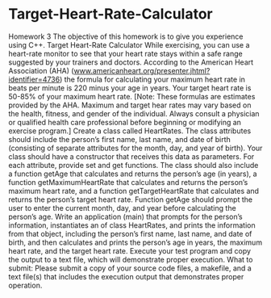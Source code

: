 # Target-Heart-Rate-Calculator
Homework 3
The objective of this homework is to give you experience using C++.
Target Heart-Rate Calculator
While exercising, you can use a heart-rate monitor to see that your heart rate stays within a safe range
suggested by your trainers and doctors. According to the American Heart Association (AHA)
(www.americanheart.org/presenter.jhtml?identifier=4736) the formula for calculating your maximum
heart rate in beats per minute is 220 minus your age in years. Your target heart rate is 50-85% of your
maximum heart rate. [Note: These formulas are estimates provided by the AHA. Maximum and target
hear rates may vary based on the health, fitness, and gender of the individual. Always consult a physician
or qualified health care professional before beginning or modifying an exercise program.]
Create a class called HeartRates. The class attributes should include the person’s first name, last name,
and date of birth (consisting of separate attributes for the month, day, and year of birth). Your class
should have a constructor that receives this data as parameters. For each attribute, provide set and get
functions. The class should also include a function getAge that calculates and returns the person’s age
(in years), a function getMaximumHeartRate that calculates and returns the person’s maximum heart
rate, and a function getTargetHeartRate that calculates and returns the person’s target heart rate.
Function getAge should prompt the user to enter the current month, day, and year before calculating
the person’s age. Write an application (main) that prompts for the person’s information, instantiates an
of class HeartRates, and prints the information from that object, including the person’s first name, last
name, and date of birth, and then calculates and prints the person’s age in years, the maximum heart
rate, and the target heart rate.
Execute your test program and copy the output to a text file, which will demonstrate proper execution.
What to submit:
Please submit a copy of your source code files, a makefile, and a text file(s) that includes the execution
output that demonstrates proper operation. 
